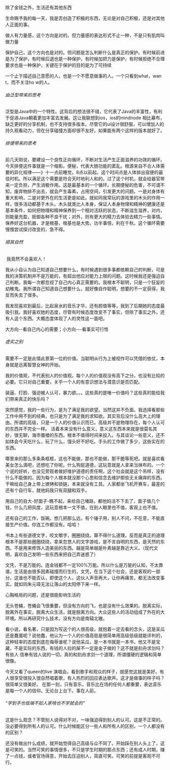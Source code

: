 除了金钱之外，生活还有其他东西



生命赐予我的每一天，我是否创造了积极的东西，无论是对自己积极，还是对其他人正面的事。

做人有力量感，这个方向是对的。但力量感的表达形式不止一种，不是只有肌肉叫做力量

保护自己，这个方向也是对的。但问题是怎么判断什么是真正的保护。有时候前进是为了保护，有时候后退也是一种保护，有时候加把力是保护，有时候拒绝不合理要求也是一种保护，关键在于保护的目的是为了可持续



一个止于描述自己意愿的人，也是一个不愿意做事的人。一个只看到what，wan t，而不关注ho w的人。



###### 由泛型带来的思考

​		泛型是Java中的一个特性。这背后的想法很不错，它代表了Java的丰富性，有利于促进Java朝着更加丰富去发展。这让我联想到ios，ios的mindnode 相比幕布，缺乏更好的分享机制，也不支持很多版本。尽管它的ui设计很舒服，可以增加人的持久观看动力，但在分享碰撞方面却很不友好。如果能有两个这样的版本就好了。



###### 排便带来的思考

​		前几天刚说，要建设一个良性正向循环，不断对生活产生正面滋养的功效的循环。今天排便这件事就是一个缩影。便秘，代表大肠功能的紊乱。根源来自不合人体需要的异化规律——》十一点前睡觉，8点以前起。这个时间点是人体排出宿便的最佳时机。所以满足这个需要是符合天时地利人和的。过了这个时机，就会给器官带来一定负担，产生消极作用。这是最基本的一个循环。长期便秘的危害，不可谓不知，废弃物排不出去，就会产生毒素，占用空间，引发更大的问题。一是对身体有重大影响，二是对更外在的生活更是如此。
​		就如同我常玩的游戏里的木头的作用一样，很多活动都基于木头。木头就类比人本身，保证人本身物理和精神的健康还是基本条件，如何把物理和精神保养到一个相对活跃的状态，不断滋生滋养，对内，则能量充盈，抵御各种不良干扰；对外，则有更大的精力去体验去精力一些事情。保养好这台机器，才是根基，根基也是大势。功半事倍，利在千秋。
​		这个循环需要慢慢尝试探讨改变的，急不得。

###### 顺其自然

​		我竟然不会喜欢人！

​		我从小自认为自己知道自己想要什么，有时候遇到很多事都依赖自己的判断，可是我的决策机制并不是万能的，有超出他应对能力上限的问题。这时候我还是强迫自己判断。我每一次都忽视了自己内心真正需要的。
​		我根本不聪明，只是一个狂妄的幼稚鬼。我所谓自己知道自己想要什么，就好像自作聪明，想要的不一定获得，我反而失去了很多。



我发现喜欢到最后，比起泉水的音乐才华，还有颜值等等，我到了后期她的态度最吸引我。我好喜欢她的态度，尽管有时候态度改变不了事实，但除了事实之外，还有人这个东西。大概态度体现了人的灵性这一面吧。



大方向--看自己内心的需要；小方向---看事实可行性



###### 虚实之别

​		需要不一定是此情此景第一位的价值。当聪明从行为上被视作可以凭借的依仗，本身就是远离智慧女神的开始。

我的价值观，不代表别人的价值观。每个人的价值观没有高下之分。也没有比较的必要。它只对自己重要，关乎一个人的有意识想法与潜意识是否匹配。



装逼、打脸、强迫被人认可，暴力欲。。。这些真的是唯一价值吗？这些真的能给我们带来真正的快乐吗？

突然感觉，我的一些行为，是为了满足我的欲望。当然这并不负面。我选择看那些工作中用不到的经典，也只是为了满足我的求知欲。其实背后没什么高大上的理由。所谓的高级，只是一个人的价值认识而已。高级并不是物理存在，每个人认可的东西并不完全一样。
		活着本来没有什么意义，意义这东西本来就是很莫名其妙，很无聊，海市蜃楼的东西。根本不值得时间来投入。与其谈论一些意义，还不如体会今天吃什么，玩了什么，馒头好不好吃。手头的工作做了多少，这些实在的东西。



哪里来的那么多条条框框，这也不能做，那也不能做，那干脆等死吧。就是喜欢看美女怎么滴吧，还想吃了你呢。什么狗屁道德，这玩意就是人拿来当抹布的。一个个说的好听，也没见旁观者做好维护道德的责任啊，这个社会就是这个吊样，没有什么不能做的。因为每个人根本就没那个心思和信念去维护那些无关痛痒的东西。干嘛给自己身上带上镣铐和锁链，本来就没有工具。人家都坐飞机开赛车，最差的还有个自行车，就他妈我只有双腿和双手。





用自己的自大-好面子-瞧不起，来给自己堵路，都他妈活不下去了，面子值几个钱，什么几把风度，这玩意根本一文不值，在别人眼里也不值，客观上也不值。



​		还有自己的工作，饭碗。想几把那么远，有个锤子用，别人不问，不在意，不能直接生产价值。你连工作都没有。哈哈！



书本上有些道德文字，咬文嚼字，圈圈绕绕。算不得什么道理。反而是真正的道理根本不是那些圈圈绕绕，拿来忽悠人的文字游戏，是不言自明的东西，是天然的东西。不是用来修饰人造美丽的东西。越是简单越是朴素越是靠近大义。（现代文明，喜欢自己发明一些东西来把自己弄迷惑了）



文凭，不是万能的。连金钱都不一定100%万能。所以什么是万能的认知，不太靠谱。生活是由很多因素碰撞而衍生的，文凭，在当下这个社会，还是客观的一部分。这谁也不能否认，即使这个人，这伙人声音再大，让你再痛苦，都无法改变事实。就如同朱元璋无法让落山的太阳停下来一样。



心胸格局的问题，还是很能影响生活的



无头苍蝇，苍蝇会飞很重要，但没有方向的飞，也是没有什么效果的。脱离实际，脱离外在事实，脱离大众生活，就是脱离方向。大众这些人的活动组成了外在的大环境。所以再研究什么技术，没有方向是南辕北辙。



看小说，看名著，只是因为写这个的人很高级，就抱着一定去看的念头，这是呆瓜还是蠢蛋呢？说他蠢，他认为一个人的价值高低是很简单用高级低级就能评判的，这种轻率的态度到底在侮辱谁呢？说他呆瓜，是一本书就是一本书，他又不是宝藏，不是实际的东西，有钱的人拉的屎不一定是金子做的？这不就是刻舟求剑吗？有些人 信奉有钱人说的一切，真的和刻舟求剑一个道理，所谓僵硬的逻辑和简单很像。

今天又看了queen的live 演唱会。看到歌手和观众的样子，就感觉这就是美好。有人很享受很投入很自然唱着歌，有人热烈的回应表达歌声。这才是做事的样子吗？很简单又很美好。
		在那一刻，只有音乐，音乐比在场的任何人都重要，表达音乐是每一个人的信仰。无论台上台下。事在人前。



###### “学到手也低端不如人家啥也不学就会的”

​		这是什么观念？不管别人说得对不对，一味强迫得到别人的认可。这是不正常的。没必要得到所有人的认可。什么时候能区分一些人和所有人的区别，一个人都没有的区别？

还没有做出什么成绩，就开始觉得自己高级与众不同了。开始踩在别人头上了，这是可笑的。当然可笑的事情很多，不只是学生时期的那点东西；还有成人时期，赚了一点钱，或者官场得意，开始去压迫别人，简直可笑。可笑的前提是客观不可行。

